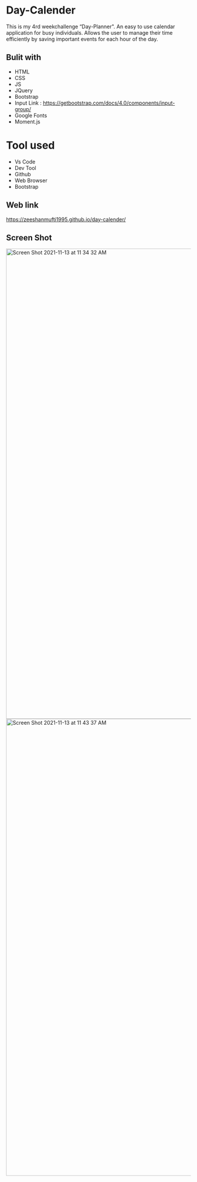 # Day-Calender

  This is my 4rd weekchallenge “Day-Planner". An easy to use calendar application for busy individuals. Allows the user to manage their time efficiently by saving important events for each hour of the day.

## Bulit with
  * HTML
  * CSS
  * JS
  * JQuery
  * Bootstrap
  * Input Link : https://getbootstrap.com/docs/4.0/components/input-group/
  * Google Fonts
  * Moment.js
 
 # Tool used
 * Vs Code
 * Dev Tool
 * Github
 * Web Browser
 * Bootstrap


##  Web link
https://zeeshanmufti1995.github.io/day-calender/


## Screen Shot
<img width="1280" alt="Screen Shot 2021-11-13 at 11 34 32 AM" src="https://user-images.githubusercontent.com/65972351/141653749-224ff778-ae3e-4e6b-8fcf-b2a3d832f044.png">
<img width="1244" alt="Screen Shot 2021-11-13 at 11 43 37 AM" src="https://user-images.githubusercontent.com/65972351/141653751-a3995fba-aeaf-46cb-b416-3d924b8a3738.png">
